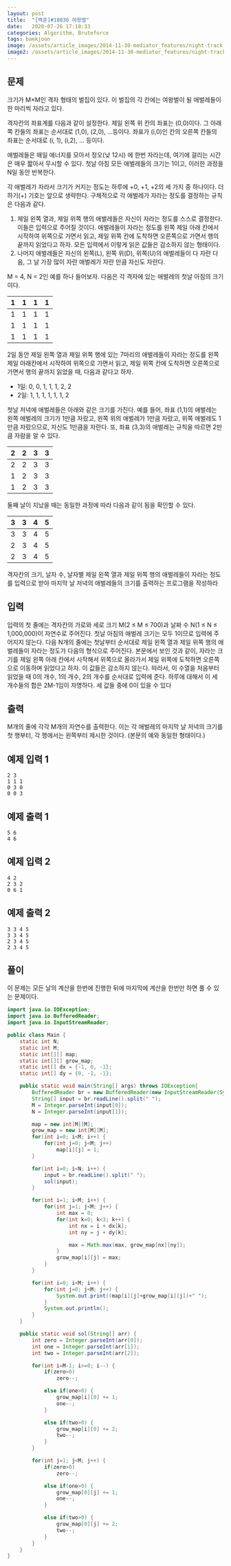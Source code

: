 ```yaml
---
layout: post
title:  "[백준]#10836 여왕벌"
date:   2020-07-26 17:18:33
categories: Algorithm, Bruteforce
tags: baekjoon
image: /assets/article_images/2014-11-30-mediator_features/night-track.JPG
image2: /assets/article_images/2014-11-30-mediator_features/night-track-mobile.JPG
---
```


문제
--------------------

크기가 M×M인 격자 형태의 벌집이 있다. 이 벌집의 각 칸에는 여왕벌이 될 애벌레들이 한 마리씩 자라고 있다. 

격자칸의 좌표계를 다음과 같이 설정한다. 제일 왼쪽 위 칸의 좌표는 (0,0)이다. 그 아래쪽 칸들의 좌표는 순서대로 (1,0), (2,0), ...등이다. 좌표가 (i,0)인 칸의 오른쪽 칸들의 좌표는 순서대로 (i, 1), (i,2), ... 등이다. 

애벌레들은 매일 에너지를 모아서 정오(낮 12시) 에 한번 자라는데, 여기에 걸리는 시간은 매우 짧아서 무시할 수 있다. 첫날 아침 모든 애벌레들의 크기는 1이고, 이러한 과정을 N일 동안 반복한다. 

각 애벌레가 자라서 크기가 커지는 정도는 하루에 +0, +1, +2의 세 가지 중 하나이다. 더하기(+) 기호는 앞으로 생략한다. 구체적으로 각 애벌레가 자라는 정도를 결정하는 규칙은 다음과 같다.

1.  제일 왼쪽 열과, 제일 위쪽 행의 애벌레들은 자신이 자라는 정도를 스스로 결정한다. 이들은 입력으로 주어질 것이다. 애벌레들이 자라는 정도를 왼쪽 제일 아래 칸에서 시작하여 위쪽으로 가면서 읽고, 제일 위쪽 칸에 도착하면 오른쪽으로 가면서 행의 끝까지 읽었다고 하자. 모든 입력에서 이렇게 읽은 값들은 감소하지 않는 형태이다.
2.  나머지 애벌레들은 자신의 왼쪽(L), 왼쪽 위(D), 위쪽(U)의 애벌레들이 다 자란 다음, 그 날 가장 많이 자란 애벌레가 자란 만큼 자신도 자란다. 

M = 4, N = 2인 예를 하나 들어보자. 다음은 각 격자에 있는 애벌레의 첫날 아침의 크기이다.

|1|1|1|1|
|-|-|-|-|
|1|1|1|1|
|1|1|1|1|
|1|1|1|1|

2일 동안 제일 왼쪽 열과 제일 위쪽 행에 있는 7마리의 애벌레들이 자라는 정도를 왼쪽 제일 아래칸에서 시작하여 위쪽으로 가면서 읽고, 제일 위쪽 칸에 도착하면 오른쪽으로 가면서 행의 끝까지 읽었을 때, 다음과 같다고 하자. 

- 1일: 0, 0, 1, 1, 1, 2, 2
- 2일: 1, 1, 1, 1, 1, 1, 2

첫날 저녁에 애벌레들은 아래와 같은 크기를 가진다. 예를 들어, 좌표 (1,1)의 애벌레는 왼쪽 애벌레의 크기가 1만큼 자랐고, 왼쪽 위의 애벌레가 1만큼 자랐고, 위쪽 애벌레도 1만큼 자랐으므로, 자신도 1만큼을 자란다. 또, 좌표 (3,3)의 애벌레는 규칙을 따르면 2만큼 자람을 알 수 있다.

|2|2|3|3|
|-|-|-|-|
|2|2|3|3|
|1|2|3|3|
|1|2|3|3|

둘째 날이 지났을 때는 동일한 과정에 따라 다음과 같이 됨을 확인할 수 있다.

|3|3|4|5|
|-|-|-|-|
|3|3|4|5|
|2|3|4|5|
|2|3|4|5|

격자칸의 크기, 날자 수, 날자별 제일 왼쪽 열과 제일 위쪽 행의 애벌레들이 자라는 정도를 입력으로 받아 마지막 날 저녁의 애벌레들의 크기를 출력하는 프로그램을 작성하라

입력
---------------------------

입력의 첫 줄에는 격자칸의 가로와 세로 크기 M(2 ≤ M ≤ 700)과 날짜 수 N(1 ≤ N ≤ 1,000,000)이 자연수로 주어진다. 첫날 아침의 애벌레 크기는 모두 1이므로 입력에 주어지지 않는다. 다음 N개의 줄에는 첫날부터 순서대로 제일 왼쪽 열과 제일 위쪽 행의 애벌레들이 자라는 정도가 다음의 형식으로 주어진다. 본문에서 보인 것과 같이, 자라는 크기를 제일 왼쪽 아래 칸에서 시작해서 위쪽으로 올라가서 제일 위쪽에 도착하면 오른쪽으로 이동하며 읽었다고 하자. 이 값들은 감소하지 않는다. 따라서, 이 수열을 처음부터 읽었을 때 0의 개수, 1의 개수, 2의 개수를 순서대로 입력에 준다. 하루에 대해서 이 세 개수들의 합은 2M-1임이 자명하다. 세 값들 중에 0이 있을 수 있다

출력
----------------

M개의 줄에 각각 M개의 자연수를 출력한다. 이는 각 애벌레의 마지막 날 저녁의 크기를 첫 행부터, 각 행에서는 왼쪽부터 제시한 것이다. (본문의 예와 동일한 형태이다.) 

예제 입력 1 
----------------------

```
2 3
1 1 1
0 3 0
0 0 3
```

예제 출력 1 
------------------------

```
5 6
4 6
```

예제 입력 2
----------------------

```
4 2
2 3 2
0 6 1
```

예제 출력 2
------------------------

```
3 3 4 5
3 3 4 5
2 3 4 5
2 3 4 5
```

풀이
--------------------------

이 문제는 모든 날의 계산을 한번에 진행한 뒤에 마지막에 계산을 한번만 하면 풀 수 있는 문제이다.

```java
import java.io.IOException;
import java.io.BufferedReader;
import java.io.InputStreamReader;

public class Main {
    static int N;
    static int M;
    static int[][] map;
    static int[][] grow_map;
    static int[] dx = {-1, 0, -1};
    static int[] dy = {0, -1, -1};

    public static void main(String[] args) throws IOException{
        BufferedReader br = new BufferedReader(new InputStreamReader(System.in));
        String[] input = br.readLine().split(" ");
        M = Integer.parseInt(input[0]);
        N = Integer.parseInt(input[1]);

        map = new int[M][M];
        grow_map = new int[M][M];
        for(int i=0; i<M; i++) {
            for(int j=0; j<M; j++)
                map[i][j] = 1;
        }

        for(int i=0; i<N; i++) {
            input = br.readLine().split(" ");
            sol(input);
        }

        for(int i=1; i<M; i++) {
            for(int j=1; j<M; j++) {
                int max = 0;
                for(int k=0; k<3; k++) {
                    int nx = i + dx[k];
                    int ny = j + dy[k];

                    max = Math.max(max, grow_map[nx][ny]);
                }
                grow_map[i][j] = max;
            }
        }

        for(int i=0; i<M; i++) {
            for(int j=0; j<M; j++) {
                System.out.print((map[i][j]+grow_map[i][j])+" ");
            }
            System.out.println();
        }
    }

    public static void sol(String[] arr) {
        int zero = Integer.parseInt(arr[0]);
        int one = Integer.parseInt(arr[1]);
        int two = Integer.parseInt(arr[2]);

        for(int i=M-1; i>=0; i--) {
            if(zero>0)
                zero--;

            else if(one>0) {
                grow_map[i][0] += 1;
                one--;
            }

            else if(two>0) {
                grow_map[i][0] += 2;
                two--;
            }
        }

        for(int j=1; j<M; j++) {
            if(zero>0)
                zero--;

            else if(one>0) {
                grow_map[0][j] += 1;
                one--;
            }

            else if(two>0) {
                grow_map[0][j] += 2;
                two--;
            }
        }
    }
}
```
